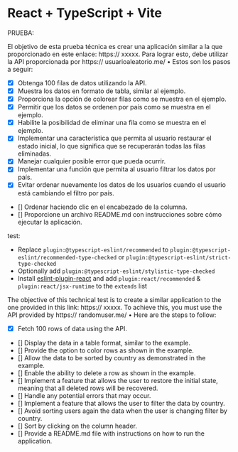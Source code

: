# React + TypeScript + Vite

PRUEBA:

El objetivo de esta prueba técnica es crear una aplicación similar a la que
proporcionado en este enlace: https:// xxxxx. Para lograr esto, debe utilizar la API proporcionada por
https:// usuarioaleatorio.me/ •
Estos son los pasos a seguir:
- [x] Obtenga 100 filas de datos utilizando la API.
- [x] Muestra los datos en formato de tabla, similar al ejemplo.
- [x] Proporciona la opción de colorear filas como se muestra en el ejemplo.
- [x] Permitir que los datos se ordenen por país como se muestra en el ejemplo.
- [x] Habilite la posibilidad de eliminar una fila como se muestra en el ejemplo.
- [x] Implementar una característica que permita al usuario restaurar el estado inicial, lo que significa que se recuperarán todas las filas eliminadas.
- [x] Manejar cualquier posible error que pueda ocurrir.
- [x] Implementar una función que permita al usuario filtrar los datos por país.
- [x] Evitar ordenar nuevamente los datos de los usuarios cuando el usuario está cambiando el filtro por país.
- [] Ordenar haciendo clic en el encabezado de la columna.
- [] Proporcione un archivo README.md con instrucciones sobre cómo ejecutar la aplicación.



test:

- Replace `plugin:@typescript-eslint/recommended` to `plugin:@typescript-eslint/recommended-type-checked` or `plugin:@typescript-eslint/strict-type-checked`
- Optionally add `plugin:@typescript-eslint/stylistic-type-checked`
- Install [eslint-plugin-react](https://github.com/jsx-eslint/eslint-plugin-react) and add `plugin:react/recommended` & `plugin:react/jsx-runtime` to the `extends` list

The objective of this technical test is to create a similar application to the one
provided in this link: https:// xxxxx. To achieve this, you must use the API provided by
https:// randomuser.me/ •
Here are the steps to follow:
- [x] Fetch 100 rows of data using the API.
- [] Display the data in a table format, similar to the example.
- [] Provide the option to color rows as shown in the example.
- [] Allow the data to be sorted by country as demonstrated in the example.
- [] Enable the ability to delete a row as shown in the example.
- [] Implement a feature that allows the user to restore the initial state, meaning that
all deleted rows will be recovered.
- [] Handle any potential errors that may occur.
- [] Implement a feature that allows the user to filter the data by country.
- [] Avoid sorting users again the data when the user is changing filter by country.
- [] Sort by clicking on the column header.
- [] Provide a README.md file with instructions on how to run the application.